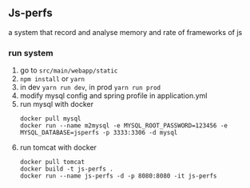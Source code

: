 ## Js-perfs

a system that record and analyse memory and rate of frameworks of js

### run system

1. go to `src/main/webapp/static`
2. `npm install` or `yarn`
3. in dev `yarn run dev`, in prod `yarn run prod`
4. modify mysql config and spring profile in application.yml
5. run mysql with docker 
    ```
    docker pull mysql
    docker run --name m2mysql -e MYSQL_ROOT_PASSWORD=123456 -e MYSQL_DATABASE=jsperfs -p 3333:3306 -d mysql
    ```
6. run tomcat with docker
    ```
    docker pull tomcat
    docker build -t js-perfs .
    docker run --name js-perfs -d -p 8080:8080 -it js-perfs
    ```